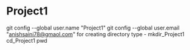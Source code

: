 # Project1
git config --global user.name "Project1"
git config --global user.email "anishsaini78@gmaol.com"
for creating directory type - mkdir_Project1 
cd_Project1
pwd  


